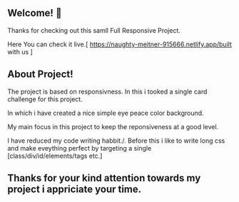 ## Welcome! 👋

Thanks for checking out this samll Full Responsive Project.

Here You can check it live.[ https://naughty-meitner-915666.netlify.app/built with us ]


## About Project!

The project is based on responsivness. In this i tooked a single card challenge for this project.

In which i have created a nice simple eye peace color background.

My main focus in this project to keep the reponsiveness at a good level.

I have reduced my code writing habbit./. Before this i like to write long css and make eveything perfect by targeting a single [class/div/id/elements/tags etc.]

## Thanks for your kind attention towards my project i appriciate your time.



